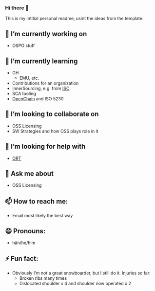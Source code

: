### Hi there 👋
This is my intitial personal readme, usint the ideas from the template. 

## 🔭 I’m currently working on
- OSPO stuff

## 🌱 I’m currently learning
- GH
  - EMU, etc.
- Contributions for an organization
- InnerSourcing, e.g. from [ISC](https://innersourcecommons.org/)
- SCA tooling
- [OpenChain](https://www.openchainproject.org/) and ISO 5230

## 👯 I’m looking to collaborate on
- OSS Licensing
- SW Strategies and how OSS plays role in it

## 🤔 I’m looking for help with
- [ORT](https://github.com/oss-review-toolkit/ort)

## 💬 Ask me about
- OSS Licensing

## 📫 How to reach me:
- Email most likely the best way

## 😄 Pronouns:
- hän/he/him

## ⚡ Fun fact:
- Obviously I'm not a great snowboarder, but I still do it. Injuries so far:
  - Broken ribs many times
  - Dislocated shoulder x 4 and shoulder now operated x 2


<!--
**winterrocks/winterrocks** is a ✨ _special_ ✨ repository because its `README.md` (this file) appears on your GitHub profile.

Here are some ideas to get you started:

- 🔭 I’m currently working on ...
- 🌱 I’m currently learning ...
- 👯 I’m looking to collaborate on ...
- 🤔 I’m looking for help with ...
- 💬 Ask me about ...
- 📫 How to reach me: ...
- 😄 Pronouns: ...
- ⚡ Fun fact: ...
-->
